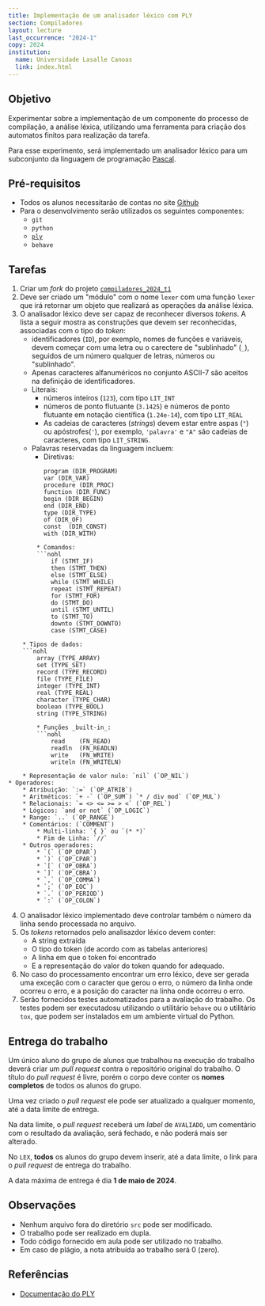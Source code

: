 ```yaml
---
title: Implementação de um analisador léxico com PLY
section: Compiladores
layout: lecture
last_occurrence: "2024-1"
copy: 2024
institution:
  name: Universidade Lasalle Canoas
  link: index.html
---
```


## Objetivo

Experimentar sobre a implementação de um componente do processo de compilação, a análise léxica, utilizando uma ferramenta para criação dos automatos finitos para realização da tarefa.

Para esse experimento, será implementado um analisador léxico para um subconjunto da linguagem de programação [Pascal](https://pt.wikipedia.org/wiki/Pascal_\(linguagem_de_programa%C3%A7%C3%A3o\)).

## Pré-requisitos

* Todos os alunos necessitarão de contas no site [Github](https://github.com)
* Para o desenvolvimento serão utilizados os seguintes componentes:
    * `git`
    * `python`
    * [`ply`](https://github.com/dabeaz/ply)
    * `behave`

## Tarefas

1. Criar um _fork_ do projeto [`compiladores_2024_t1`](https://github.com/exercicios-programacao/compiladores-2024-t1)
2. Deve ser criado um "módulo" com o nome `lexer` com uma função `lexer` que irá retornar um objeto que realizará as operações da análise léxica.
3. O analisador léxico deve ser capaz de reconhecer diversos _tokens_. A lista a seguir mostra as construções que devem ser reconhecidas, associadas com o tipo do _token_:
    * identificadores (`ID`), por exemplo, nomes de funções e variáveis, devem começar com uma letra ou o carectere de "sublinhado" (`_`), seguidos de um número qualquer de letras, números ou "sublinhado".
    * Apenas caracteres alfanuméricos no conjunto ASCII-7 são aceitos na definição de identificadores.
    * Literais:
        * números inteiros (`123`), com tipo `LIT_INT`
        * números de ponto flutuante (`3.1425`) e números de ponto flutuante em notação científica (`1.24e-14`), com tipo `LIT_REAL`
        * As cadeias de caracteres (_strings_) devem estar entre aspas (`"`) ou apóstrofes(`'`), por exemplo, `'palavra'` e `"A"` são cadeias de caracteres, com tipo `LIT_STRING`.
    * Palavras reservadas da linguagem incluem:
        * Diretivas:
            ```nohl
            program (DIR_PROGRAM)
            var (DIR_VAR)
            procedure (DIR_PROC)
            function (DIR_FUNC)
            begin (DIR_BEGIN)
            end (DIR_END)
            type (DIR_TYPE)
            of (DIR_OF)
            const  (DIR_CONST)
            with (DIR_WITH)
```
        * Comandos:
        ```nohl
            if (STMT_IF)
            then (STMT_THEN)
            else (STMT_ELSE)
            while (STMT_WHILE)
            repeat (STMT_REPEAT)
            for (STMT_FOR)
            do (STMT_DO)
            until (STMT_UNTIL)
            to (STMT_TO)
            downto (STMT_DOWNTO)
            case (STMT_CASE)
```
        * Tipos de dados:
        ```nohl
            array (TYPE_ARRAY)
            set (TYPE_SET)
            record (TYPE_RECORD)
            file (TYPE_FILE)
            integer (TYPE_INT)
            real (TYPE_REAL)
            character (TYPE_CHAR)
            boolean (TYPE_BOOL)
            string (TYPE_STRING)
```
        * Funções _built-in_:
        ```nohl
            read    (FN_READ)
            readln  (FN_READLN)
            write   (FN_WRITE)
            writeln (FN_WRITELN)
```
        * Representação de valor nulo: `nil` (`OP_NIL`)
    * Operadores:
        * Atribuição: `:=` (`OP_ATRIB`)
        * Aritméticos: `+ -` (`OP_SUM`) `* / div mod` (`OP_MUL`)
        * Relacionais: `= <> <= >= > <` (`OP_REL`)
        * Lógicos: `and or not` (`OP_LOGIC`)
        * Range: `..` (`OP_RANGE`)
        * Comentários: (`COMMENT`)
            * Multi-linha: `{ }` ou `(* *)`
            * Fim de Linha: `//`
        * Outros operadores:
            * `(` (`OP_OPAR`)
            * `)` (`OP_CPAR`)
            * `[` (`OP_OBRA`)
            * `]` (`OP_CBRA`)
            * `,` (`OP_COMMA`)
            * `;` (`OP_EOC`)
            * `.` (`OP_PERIOD`)
            * `:` (`OP_COLON`)
4. O analisador léxico implementado deve controlar também o número da linha sendo processada no arquivo.
5. Os _tokens_ retornados pelo analisazdor léxico devem conter:
    * A string extraída
    * O tipo do token (de acordo com as tabelas anteriores)
    * A linha em que o token foi encontrado
    * E a representação do valor do token quando for adequado.
6. No caso do processamento encontrar um erro léxico, deve ser gerada uma exceção com o caracter que gerou o erro, o número da linha onde ocorreu o erro, e a posição do caracter na linha onde ocorreu o erro.
7. Serão fornecidos testes automatizados para a avaliação do trabalho. Os testes podem ser executadosu utilizando o utilitário `behave` ou o utilitário `tox`, que podem ser instalados em um ambiente virtual do Python.

## Entrega do trabalho

Um único aluno do grupo de alunos que trabalhou na execução do trabalho deverá criar um _pull request_ contra o repositório original do trabalho. O título do _pull request_ é livre, porém o corpo deve conter os **nomes completos** de todos os alunos do grupo.

Uma vez criado o _pull request_ ele pode ser atualizado a qualquer momento, até a data limite de entrega.

Na data limite, o _pull request_ receberá um _label_ de `AVALIADO`, um comentário com o resultado da avaliação, será fechado, e não poderá mais ser alterado.

No `LEX`, **todos** os alunos do grupo devem inserir, até a data limite, o link para o _pull request_ de entrega do trabalho.

A data máxima de entrega é dia **1 de maio de 2024**.

## Observações

* Nenhum arquivo fora do diretório `src` pode ser modificado.
* O trabalho pode ser realizado em dupla.
* Todo código fornecido em aula pode ser utilizado no trabalho.
* Em caso de plágio, a nota atribuída ao trabalho será 0 (zero).

## Referências

* [Documentação do PLY](https://ply.readthedocs.io/en/latest/index.html)

